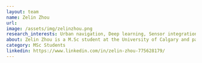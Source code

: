 ```yaml
---
layout: team
name: Zelin Zhou
url: 
image: /assets/img/zelinzhou.png
research_interests: Urban navigation, Deep learning, Sensor integration, SLAM.  
about: Zelin Zhou is a M.Sc student at the University of Calgary and part of the Intelligent Navigation and Mapping Lab. His current research interest is multi-sensor integration for deep urban navigation and SLAM, aided by advanced deep learnings and computer vision techniques. 
category: MSc Students
linkedin: https://www.linkedin.com/in/zelin-zhou-775628179/
---
```


